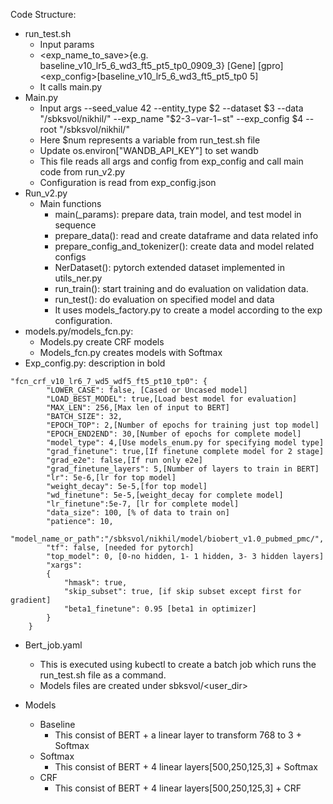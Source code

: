 Code Structure:

- run_test.sh
    - Input params
    - <exp_name_to_save>{e.g. baseline_v10_lr5_6_wd3_ft5_pt5_tp0_0909_3} <entity>[Gene] <dataset>[gpro] <exp_config>[baseline_v10_lr5_6_wd3_ft5_pt5_tp0 5]
    - It calls main.py
- Main.py
    - Input args
    --seed_value 42 --entity_type $2 --dataset $3 --data "/sbksvol/nikhil/" --exp_name "$2-$3-$var-$1-$st" --exp_config $4 --root "/sbksvol/nikhil/"
    - Here $num represents a variable from run_test.sh file
    - Update os.environ["WANDB_API_KEY"] to set wandb
    - This file reads all args and config from exp_config and call main code from run_v2.py
    - Configuration is read from exp_config.json
- Run_v2.py
    - Main functions 
        - main(_params): prepare data, train model, and test model in sequence
        - prepare_data(): read and create dataframe and data related info
        - prepare_config_and_tokenizer(): create data and model related configs
        - NerDataset(): pytorch extended dataset implemented in utils_ner.py
        - run_train(): start training and do evaluation on validation data.
        - run_test(): do evaluation on specified model and data
        - It uses models_factory.py to create a model according to the exp configuration. 
- models.py/models_fcn.py:
    - Models.py create CRF models
    - Models_fcn.py creates models with Softmax
- Exp_config.py: description in bold
```
"fcn_crf_v10_lr6_7_wd5_wdf5_ft5_pt10_tp0": {
        "LOWER_CASE": false, [Cased or Uncased model]
        "LOAD_BEST_MODEL": true,[Load best model for evaluation]
        "MAX_LEN": 256,[Max len of input to BERT]
        "BATCH_SIZE": 32,
        "EPOCH_TOP": 2,[Number of epochs for training just top model]
        "EPOCH_END2END": 30,[Number of epochs for complete model]
        "model_type": 4,[Use models_enum.py for specifying model type]
        "grad_finetune": true,[If finetune complete model for 2 stage]
        "grad_e2e": false,[If run only e2e]
        "grad_finetune_layers": 5,[Number of layers to train in BERT]
        "lr": 5e-6,[lr for top model]
        "weight_decay": 5e-5,[for top model]
        "wd_finetune": 5e-5,[weight_decay for complete model]
        "lr_finetune":5e-7, [lr for complete model]
        "data_size": 100, [% of data to train on]
        "patience": 10, 
        "model_name_or_path":"/sbksvol/nikhil/model/biobert_v1.0_pubmed_pmc/",
        "tf": false, [needed for pytorch]
        "top_model": 0, [0-no hidden, 1- 1 hidden, 3- 3 hidden layers]
        "xargs": 
        {
            "hmask": true,
            "skip_subset": true, [if skip subset except first for gradient]
            "beta1_finetune": 0.95 [beta1 in optimizer]
        }
    }
```
- Bert_job.yaml 
    - This is executed using kubectl to create a batch job which runs the run_test.sh file as a command.
    - Models files are created under sbksvol/<user_dir>



- Models
    - Baseline
        - This consist of BERT + a linear layer to transform 768 to 3 + Softmax
    - Softmax
        - This consist of BERT + 4 linear layers[500,250,125,3] + Softmax
    - CRF
        - This consist of BERT + 4 linear layers[500,250,125,3] + CRF
